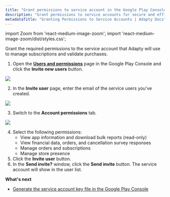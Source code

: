 ```yaml
---
title: "Grant permissions to service account in the Google Play Console"
description: "Grant permissions to service accounts for secure and efficient API access."
metadataTitle: "Granting Permissions to Service Accounts | Adapty Docs"
---
```


import Zoom from 'react-medium-image-zoom';
import 'react-medium-image-zoom/dist/styles.css';

Grant the required permissions to the service account that Adapty will use to manage subscriptions and validate purchases.

1. Open the [**Users and permissions**](https://play.google.com/console/u/0/developers/8970033217728091060/users-and-permissions) page in the Google Play Console and click the **Invite new users** button.

   

<Zoom>
  <img src={require('./img/7b0e614-users_and_permissions.webp').default}
  style={{
    border: '1px solid #727272', /* border width and color */
    width: '700px', /* image width */
    display: 'block', /* for alignment */
    margin: '0 auto' /* center alignment */
  }}
/>
</Zoom>



2. In the **Invite user** page, enter the email of the service users you've created.

   

<Zoom>
  <img src={require('./img/3afd002-invite_user.webp').default}
  style={{
    border: '1px solid #727272', /* border width and color */
    width: '700px', /* image width */
    display: 'block', /* for alignment */
    margin: '0 auto' /* center alignment */
  }}
/>
</Zoom>



3. Switch to the  **Account permissions** tab.

   

<Zoom>
  <img src={require('./img/4e2717b-account_permissions.webp').default}
  style={{
    border: '1px solid #727272', /* border width and color */
    width: '700px', /* image width */
    display: 'block', /* for alignment */
    margin: '0 auto' /* center alignment */
  }}
/>
</Zoom>



4. Select the following permissions:
   - View app information and download bulk reports (read-only)
   - View financial data, orders, and cancellation survey responses
   - Manage orders and subscriptions
   - Manage store presence
5. Click the **Invite user** button.
6. In the **Send invite?** window, click the **Send invite** button. The service account will show in the user list.

**What's next**

- [Generate the service account key file in the Google Play Console](create-service-account-key-file)